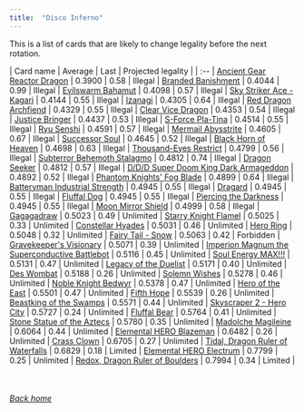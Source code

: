 ```yaml
---
title:  "Disco Inferno"
---
```


This is a list of cards that are likely to change legality before the next rotation.

| Card name | Average | Last | Projected legality |
| :-- |
[Ancient Gear Reactor Dragon](https://db.ygoprodeck.com/card/?search=Ancient%20Gear%20Reactor%20Dragon) | 0.3900 | 0.58 | Illegal |
[Branded Banishment](https://db.ygoprodeck.com/card/?search=Branded%20Banishment) | 0.4044 | 0.99 | Illegal |
[Evilswarm Bahamut](https://db.ygoprodeck.com/card/?search=Evilswarm%20Bahamut) | 0.4098 | 0.57 | Illegal |
[Sky Striker Ace - Kagari](https://db.ygoprodeck.com/card/?search=Sky%20Striker%20Ace%20-%20Kagari) | 0.4144 | 0.55 | Illegal |
[Izanagi](https://db.ygoprodeck.com/card/?search=Izanagi) | 0.4305 | 0.64 | Illegal |
[Red Dragon Archfiend](https://db.ygoprodeck.com/card/?search=Red%20Dragon%20Archfiend) | 0.4329 | 0.55 | Illegal |
[Clear Vice Dragon](https://db.ygoprodeck.com/card/?search=Clear%20Vice%20Dragon) | 0.4353 | 0.54 | Illegal |
[Justice Bringer](https://db.ygoprodeck.com/card/?search=Justice%20Bringer) | 0.4437 | 0.53 | Illegal |
[S-Force Pla-Tina](https://db.ygoprodeck.com/card/?search=S-Force%20Pla-Tina) | 0.4514 | 0.55 | Illegal |
[Ryu Senshi](https://db.ygoprodeck.com/card/?search=Ryu%20Senshi) | 0.4591 | 0.57 | Illegal |
[Mermail Abysstrite](https://db.ygoprodeck.com/card/?search=Mermail%20Abysstrite) | 0.4605 | 0.67 | Illegal |
[Successor Soul](https://db.ygoprodeck.com/card/?search=Successor%20Soul) | 0.4645 | 0.52 | Illegal |
[Black Horn of Heaven](https://db.ygoprodeck.com/card/?search=Black%20Horn%20of%20Heaven) | 0.4698 | 0.63 | Illegal |
[Thousand-Eyes Restrict](https://db.ygoprodeck.com/card/?search=Thousand-Eyes%20Restrict) | 0.4799 | 0.56 | Illegal |
[Subterror Behemoth Stalagmo](https://db.ygoprodeck.com/card/?search=Subterror%20Behemoth%20Stalagmo) | 0.4812 | 0.74 | Illegal |
[Dragon Seeker](https://db.ygoprodeck.com/card/?search=Dragon%20Seeker) | 0.4812 | 0.57 | Illegal |
[D/D/D Super Doom King Dark Armageddon](https://db.ygoprodeck.com/card/?search=D/D/D%20Super%20Doom%20King%20Dark%20Armageddon) | 0.4892 | 0.52 | Illegal |
[Phantom Knights' Fog Blade](https://db.ygoprodeck.com/card/?search=Phantom%20Knights'%20Fog%20Blade) | 0.4899 | 0.64 | Illegal |
[Batteryman Industrial Strength](https://db.ygoprodeck.com/card/?search=Batteryman%20Industrial%20Strength) | 0.4945 | 0.55 | Illegal |
[Dragard](https://db.ygoprodeck.com/card/?search=Dragard) | 0.4945 | 0.55 | Illegal |
[Fluffal Dog](https://db.ygoprodeck.com/card/?search=Fluffal%20Dog) | 0.4945 | 0.55 | Illegal |
[Piercing the Darkness](https://db.ygoprodeck.com/card/?search=Piercing%20the%20Darkness) | 0.4945 | 0.55 | Illegal |
[Moon Mirror Shield](https://db.ygoprodeck.com/card/?search=Moon%20Mirror%20Shield) | 0.4999 | 0.58 | Illegal |
[Gagagadraw](https://db.ygoprodeck.com/card/?search=Gagagadraw) | 0.5023 | 0.49 | Unlimited |
[Starry Knight Flamel](https://db.ygoprodeck.com/card/?search=Starry%20Knight%20Flamel) | 0.5025 | 0.33 | Unlimited |
[Constellar Hyades](https://db.ygoprodeck.com/card/?search=Constellar%20Hyades) | 0.5031 | 0.46 | Unlimited |
[Hero Ring](https://db.ygoprodeck.com/card/?search=Hero%20Ring) | 0.5048 | 0.32 | Unlimited |
[Fairy Tail - Snow](https://db.ygoprodeck.com/card/?search=Fairy%20Tail%20-%20Snow) | 0.5063 | 0.42 | Forbidden |
[Gravekeeper's Visionary](https://db.ygoprodeck.com/card/?search=Gravekeeper's%20Visionary) | 0.5071 | 0.39 | Unlimited |
[Imperion Magnum the Superconductive Battlebot](https://db.ygoprodeck.com/card/?search=Imperion%20Magnum%20the%20Superconductive%20Battlebot) | 0.5116 | 0.45 | Unlimited |
[Soul Energy MAX!!!](https://db.ygoprodeck.com/card/?search=Soul%20Energy%20MAX!!!) | 0.5131 | 0.47 | Unlimited |
[Legacy of the Duelist](https://db.ygoprodeck.com/card/?search=Legacy%20of%20the%20Duelist) | 0.5171 | 0.40 | Unlimited |
[Des Wombat](https://db.ygoprodeck.com/card/?search=Des%20Wombat) | 0.5188 | 0.26 | Unlimited |
[Solemn Wishes](https://db.ygoprodeck.com/card/?search=Solemn%20Wishes) | 0.5278 | 0.46 | Unlimited |
[Noble Knight Bedwyr](https://db.ygoprodeck.com/card/?search=Noble%20Knight%20Bedwyr) | 0.5378 | 0.47 | Unlimited |
[Hero of the East](https://db.ygoprodeck.com/card/?search=Hero%20of%20the%20East) | 0.5501 | 0.47 | Unlimited |
[Fifth Hope](https://db.ygoprodeck.com/card/?search=Fifth%20Hope) | 0.5539 | 0.26 | Unlimited |
[Beastking of the Swamps](https://db.ygoprodeck.com/card/?search=Beastking%20of%20the%20Swamps) | 0.5571 | 0.44 | Unlimited |
[Skyscraper 2 - Hero City](https://db.ygoprodeck.com/card/?search=Skyscraper%202%20-%20Hero%20City) | 0.5727 | 0.24 | Unlimited |
[Fluffal Bear](https://db.ygoprodeck.com/card/?search=Fluffal%20Bear) | 0.5764 | 0.41 | Unlimited |
[Stone Statue of the Aztecs](https://db.ygoprodeck.com/card/?search=Stone%20Statue%20of%20the%20Aztecs) | 0.5780 | 0.35 | Unlimited |
[Madolche Magileine](https://db.ygoprodeck.com/card/?search=Madolche%20Magileine) | 0.6064 | 0.44 | Unlimited |
[Elemental HERO Blazeman](https://db.ygoprodeck.com/card/?search=Elemental%20HERO%20Blazeman) | 0.6482 | 0.26 | Unlimited |
[Crass Clown](https://db.ygoprodeck.com/card/?search=Crass%20Clown) | 0.6705 | 0.27 | Unlimited |
[Tidal, Dragon Ruler of Waterfalls](https://db.ygoprodeck.com/card/?search=Tidal,%20Dragon%20Ruler%20of%20Waterfalls) | 0.6829 | 0.18 | Limited |
[Elemental HERO Electrum](https://db.ygoprodeck.com/card/?search=Elemental%20HERO%20Electrum) | 0.7799 | 0.25 | Unlimited |
[Redox, Dragon Ruler of Boulders](https://db.ygoprodeck.com/card/?search=Redox,%20Dragon%20Ruler%20of%20Boulders) | 0.7994 | 0.34 | Limited |

<br>

###### [Back home](index)